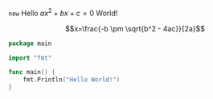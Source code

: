 `new` Hello $ax^2+bx+c=0$ World!

$$x=\frac{-b \pm \sqrt{b^2 - 4ac}}{2a}$$

```go
package main

import "fmt"

func main() {
	fmt.Println("Hello World!")
}
```

